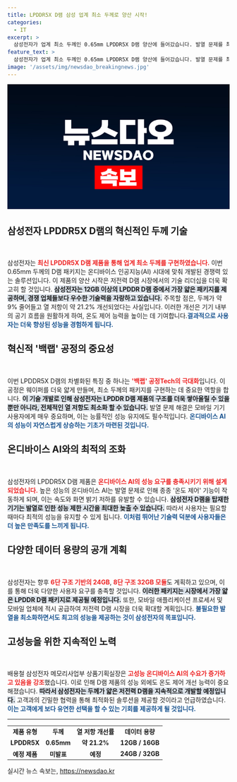 ```yaml
---
title: LPDDR5X D램 삼성 업계 최소 두께로 양산 시작!
categories:
  - IT
excerpt: >
  삼성전자가 업계 최소 두께인 0.65mm LPDDR5X D램 양산에 들어갔습니다. 발열 문제를 최소화하며, 성능 향상에도 기여할 이 혁신적인 제품은 모바일 AI의 미래를 바꿀 가능성이 큽니다!
feature_text: >
  삼성전자가 업계 최소 두께인 0.65mm LPDDR5X D램 양산에 들어갔습니다. 발열 문제를 최소화하며, 성능 향상에도 기여할 이 혁신적인 제품은 모바일 AI의 미래를 바꿀 가능성이 큽니다!
image: '/assets/img/newsdao_breakingnews.jpg'
---
```


<p><img src="/assets/img/newsdao_breakingnews.jpg" alt="cryptoinkorea 속보" /></p>

<h2 data-ke-size="size26">삼성전자 LPDDR5X D램의 혁신적인 두께 기술</h2>

<p data-ke-size="size16">&nbsp;</p>

<p>삼성전자는 <b><span style="color: #ee2323;">최신 LPDDR5X D램 제품을 통해 업계 최소 두께를 구현하였습니다.</span></b> 이번 0.65mm 두께의 D램 패키지는 온디바이스 인공지능(AI) 시대에 맞춰 개발된 경쟁력 있는 솔루션입니다. 이 제품의 양산 시작은 저전력 D램 시장에서의 기술 리더십을 더욱 확고히 할 것입니다. <b><span style="background-color: #21538527;">삼성전자는 12GB 이상의 LPDDR D램 중에서 가장 얇은 패키지를 제공하며, 경쟁 업체들보다 우수한 기술력을 자랑하고 있습니다.</span></b> 주목할 점은, 두께가 약 9% 줄어들고 열 저항이 약 21.2% 개선되었다는 사실입니다. 이러한 개선은 기기 내부의 공기 흐름을 원활하게 하여, 온도 제어 능력을 높이는 데 기여합니다.<b><span style="color: #1a5490;">결과적으로 사용자는 더욱 향상된 성능을 경험하게 됩니다.</span></b></p>

<h2 data-ke-size="size26">혁신적 '백랩' 공정의 중요성</h2>

<p data-ke-size="size16">&nbsp;</p>

<p>이번 LPDDR5X D램의 차별화된 특징 중 하나는 <b><span style="color: #ee2323;">'백랩' 공정Tech의 극대화</span></b>입니다. 이 공정은 웨이퍼를 더욱 얇게 만들며, 최소 두께의 패키지를 구현하는 데 중요한 역할을 합니다. <b><span style="background-color: #21538527;">이 기술 개발로 인해 삼성전자는 LPDDR D램 제품의 구조를 더욱 쌓아올릴 수 있을 뿐만 아니라, 전체적인 열 저항도 최소화 할 수 있습니다.</span></b> 발열 문제 해결은 모바일 기기 사용자에게 매우 중요하며, 이는 능률적인 성능 유지에도 필수적입니다. <b><span style="color: #1a5490;">온디바이스 AI의 성능이 자연스럽게 상승하는 기초가 마련된 것입니다.</span></b></p>

<h2 data-ke-size="size26">온디바이스 AI와의 최적의 조화</h2>

<p data-ke-size="size16">&nbsp;</p>

<p>삼성전자의 LPDDR5X D램 제품은 <b><span style="color: #ee2323;">온디바이스 AI의 성능 요구를 충족시키기 위해 설계되었습니다.</span></b> 높은 성능의 온디바이스 AI는 발열 문제로 인해 종종 '온도 제어' 기능이 작동하게 되며, 이는 속도와 화면 밝기 저하를 유발할 수 있습니다. <b><span style="background-color: #21538527;">삼성전자 D램을 탑재한 기기는 발열로 인한 성능 제한 시간을 최대한 늦출 수 있습니다.</span></b> 따라서 사용자는 필요할 때마다 최적의 성능을 유지할 수 있게 됩니다. <b><span style="color: #1a5490;">이처럼 뛰어난 기술력 덕분에 사용자들은 더 높은 만족도를 느끼게 됩니다.</span></b></p>

<h2 data-ke-size="size26">다양한 데이터 용량의 공개 계획</h2>

<p data-ke-size="size16">&nbsp;</p>

<p>삼성전자는 향후 <b><span style="color: #ee2323;">6단 구조 기반의 24GB</span></b>, <b><span style="color: #ee2323;">8단 구조 32GB 모듈</span></b>도 계획하고 있으며, 이를 통해 더욱 다양한 사용자 요구를 충족할 것입니다. <b><span style="background-color: #21538527;">이러한 패키지는 시장에서 가장 얇은 LPDDR D램 패키지로 제공될 예정입니다.</span></b> 또한, 모바일 애플리케이션 프로세서 및 모바일 업체에 적시 공급하여 저전력 D램 시장을 더욱 확대할 계획입니다. <b><span style="color: #1a5490;">불필요한 발열을 최소화하면서도 최고의 성능을 제공하는 것이 삼성전자의 목표입니다.</span></b></p>

<h2 data-ke-size="size26">고성능을 위한 지속적인 노력</h2>

<p data-ke-size="size16">&nbsp;</p>

<p>배용철 삼성전자 메모리사업부 상품기획실장은 <b><span style="color: #ee2323;">고성능 온디바이스 AI의 수요가 증가하고 있음을 강조</span></b>했습니다. 이로 인해 D램 제품의 성능 외에도 온도 제어 개선 능력이 중요해졌습니다. <b><span style="background-color: #21538527;">따라서 삼성전자는 두께가 얇은 저전력 D램을 지속적으로 개발할 예정입니다.</span></b> 고객과의 긴밀한 협력을 통해 최적화된 솔루션을 제공할 것이라고 언급하였습니다. <b><span style="color: #1a5490;">이는 고객에게 보다 유연한 선택을 할 수 있는 기회를 제공하게 될 것입니다.</span></b></p>

<hr>

<table style="width:100%; border-collapse: collapse;">
<tr>
<td style="text-align: center; height: 17px;"><b>제품 유형</b></td>
<td style="text-align: center; height: 17px;"><b>두께</b></td>
<td style="text-align: center; height: 17px;"><b>열 저항 개선률</b></td>
<td style="text-align: center; height: 17px;"><b>데이터 용량</b></td>
</tr>
<tr>
<td style="text-align: center; height: 17px;"><b>LPDDR5X</b></td>
<td style="text-align: center; height: 17px;"><b>0.65mm</b></td>
<td style="text-align: center; height: 17px;"><b>약 21.2%</b></td>
<td style="text-align: center; height: 17px;"><b>12GB / 16GB</b></td>
</tr>
<tr>
<td style="text-align: center; height: 17px;"><b>예정 제품</b></td>
<td style="text-align: center; height: 17px;"><b>미발표</b></td>
<td style="text-align: center; height: 17px;"><b>예정</b></td>
<td style="text-align: center; height: 17px;"><b>24GB / 32GB</b></td>
</tr>
</table>
실시간 뉴스 속보는, <a href="https://newsdao.kr" rel="dofollow">https://newsdao.kr</a>


